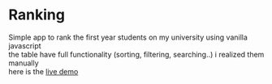 # Ranking
Simple app to rank the first year students on my university using vanilla javascript <br>
the table have full functionality (sorting, filtering, searching..) i realized them manually <br>
here is the [live demo](https://ilyeshaddad337.github.io/Ranking/Classement.html) 
